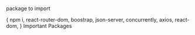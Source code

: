 package to import

{ npm i,
react-router-dom,
boostrap,
json-server,
concurrently,
axios,
react-dom,
}
Important Packages
